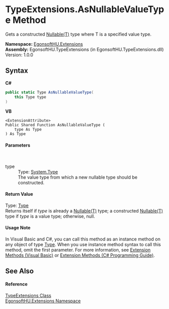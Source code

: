 # TypeExtensions.AsNullableValueType Method 
 

Gets a constructed <a href="http://msdn2.microsoft.com/en-us/library/b3h38hb0" target="_blank">Nullable(T)</a> type where T is a specified value type.

**Namespace:**&nbsp;<a href="4964ee26-fcfd-8bcf-015a-9894fbfc7ff9">EgonsoftHU.Extensions</a><br />**Assembly:**&nbsp;EgonsoftHU.TypeExtensions (in EgonsoftHU.TypeExtensions.dll) Version: 1.0.0

## Syntax

**C#**<br />
``` C#
public static Type AsNullableValueType(
	this Type type
)
```

**VB**<br />
``` VB
<ExtensionAttribute>
Public Shared Function AsNullableValueType ( 
	type As Type
) As Type
```


#### Parameters
&nbsp;<dl><dt>type</dt><dd>Type: <a href="http://msdn2.microsoft.com/en-us/library/42892f65" target="_blank">System.Type</a><br />The value type from which a new nullable type should be constructed.</dd></dl>

#### Return Value
Type: <a href="http://msdn2.microsoft.com/en-us/library/42892f65" target="_blank">Type</a><br />Returns itself if *type* is already a <a href="http://msdn2.microsoft.com/en-us/library/b3h38hb0" target="_blank">Nullable(T)</a> type; a constructed <a href="http://msdn2.microsoft.com/en-us/library/b3h38hb0" target="_blank">Nullable(T)</a> type if *type* is a value type; otherwise, null.

#### Usage Note
In Visual Basic and C#, you can call this method as an instance method on any object of type <a href="http://msdn2.microsoft.com/en-us/library/42892f65" target="_blank">Type</a>. When you use instance method syntax to call this method, omit the first parameter. For more information, see <a href="http://msdn.microsoft.com/en-us/library/bb384936.aspx">Extension Methods (Visual Basic)</a> or <a href="http://msdn.microsoft.com/en-us/library/bb383977.aspx">Extension Methods (C# Programming Guide)</a>.

## See Also


#### Reference
<a href="b17dcbe5-92ca-3c6e-2c50-b8c1a20b3f9a">TypeExtensions Class</a><br /><a href="4964ee26-fcfd-8bcf-015a-9894fbfc7ff9">EgonsoftHU.Extensions Namespace</a><br />